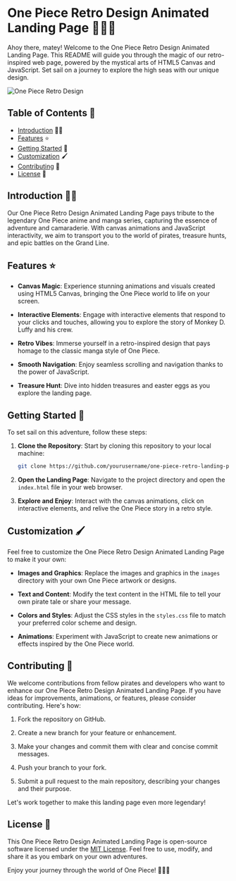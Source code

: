 # One Piece Retro Design Animated Landing Page 🏴‍☠️⚓

Ahoy there, matey! Welcome to the One Piece Retro Design Animated Landing Page. This README will guide you through the magic of our retro-inspired web page, powered by the mystical arts of HTML5 Canvas and JavaScript. Set sail on a journey to explore the high seas with our unique design.

![One Piece Retro Design](images/one_piece_retro_design.png)

## Table of Contents 📜

- [Introduction](#introduction) 🏴‍☠️
- [Features](#features) ⭐
- [Getting Started](#getting-started) 🚀
- [Customization](#customization) 🖌️
- [Contributing](#contributing) 🤝
- [License](#license) 📝

## Introduction 🏴‍☠️

Our One Piece Retro Design Animated Landing Page pays tribute to the legendary One Piece anime and manga series, capturing the essence of adventure and camaraderie. With canvas animations and JavaScript interactivity, we aim to transport you to the world of pirates, treasure hunts, and epic battles on the Grand Line.

## Features ⭐

- **Canvas Magic**: Experience stunning animations and visuals created using HTML5 Canvas, bringing the One Piece world to life on your screen.

- **Interactive Elements**: Engage with interactive elements that respond to your clicks and touches, allowing you to explore the story of Monkey D. Luffy and his crew.

- **Retro Vibes**: Immerse yourself in a retro-inspired design that pays homage to the classic manga style of One Piece.

- **Smooth Navigation**: Enjoy seamless scrolling and navigation thanks to the power of JavaScript.

- **Treasure Hunt**: Dive into hidden treasures and easter eggs as you explore the landing page.

## Getting Started 🚀

To set sail on this adventure, follow these steps:

1. **Clone the Repository**: Start by cloning this repository to your local machine:

   ```bash
   git clone https://github.com/yourusername/one-piece-retro-landing-page.git
   ```

2. **Open the Landing Page**: Navigate to the project directory and open the `index.html` file in your web browser.

3. **Explore and Enjoy**: Interact with the canvas animations, click on interactive elements, and relive the One Piece story in a retro style.

## Customization 🖌️

Feel free to customize the One Piece Retro Design Animated Landing Page to make it your own:

- **Images and Graphics**: Replace the images and graphics in the `images` directory with your own One Piece artwork or designs.

- **Text and Content**: Modify the text content in the HTML file to tell your own pirate tale or share your message.

- **Colors and Styles**: Adjust the CSS styles in the `styles.css` file to match your preferred color scheme and design.

- **Animations**: Experiment with JavaScript to create new animations or effects inspired by the One Piece world.

## Contributing 🤝

We welcome contributions from fellow pirates and developers who want to enhance our One Piece Retro Design Animated Landing Page. If you have ideas for improvements, animations, or features, please consider contributing. Here's how:

1. Fork the repository on GitHub.

2. Create a new branch for your feature or enhancement.

3. Make your changes and commit them with clear and concise commit messages.

4. Push your branch to your fork.

5. Submit a pull request to the main repository, describing your changes and their purpose.

Let's work together to make this landing page even more legendary!

## License 📝

This One Piece Retro Design Animated Landing Page is open-source software licensed under the [MIT License](LICENSE). Feel free to use, modify, and share it as you embark on your own adventures.

Enjoy your journey through the world of One Piece! 🏴‍☠️⚓
